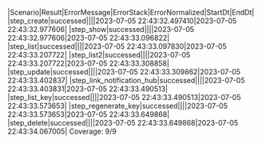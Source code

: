 |Scenario|Result|ErrorMessage|ErrorStack|ErrorNormalized|StartDt|EndDt|
|step_create|successed||||2023-07-05 22:43:32.497410|2023-07-05 22:43:32.977606|
|step_show|successed||||2023-07-05 22:43:32.977606|2023-07-05 22:43:33.096822|
|step_list|successed||||2023-07-05 22:43:33.097830|2023-07-05 22:43:33.207722|
|step_list2|successed||||2023-07-05 22:43:33.207722|2023-07-05 22:43:33.308858|
|step_update|successed||||2023-07-05 22:43:33.309862|2023-07-05 22:43:33.402837|
|step_link_notification_hub|successed||||2023-07-05 22:43:33.403831|2023-07-05 22:43:33.490513|
|step_list_key|successed||||2023-07-05 22:43:33.490513|2023-07-05 22:43:33.573653|
|step_regenerate_key|successed||||2023-07-05 22:43:33.573653|2023-07-05 22:43:33.649868|
|step_delete|successed||||2023-07-05 22:43:33.649868|2023-07-05 22:43:34.067005|
Coverage: 9/9
